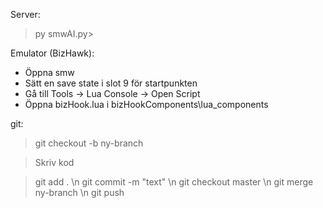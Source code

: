 Server:

> py smwAI.py>

Emulator (BizHawk):

- Öppna smw
- Sätt en save state i slot 9 för startpunkten
- Gå till Tools -> Lua Console -> Open Script
- Öppna bizHook.lua i bizHookComponents\lua_components

git:

> git checkout -b ny-branch

> Skriv kod

> git add . \n
> git commit -m "text" \n
> git checkout master \n
> git merge ny-branch \n
> git push

